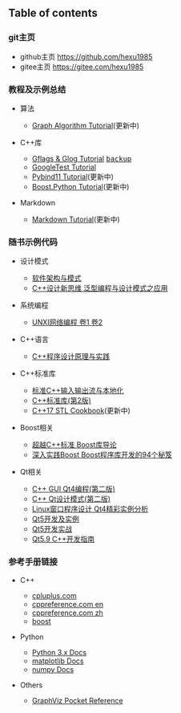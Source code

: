 ## Table of contents 

### git主页

- github主页 <https://github.com/hexu1985>
- gitee主页 <https://gitee.com/hexu1985>

### 教程及示例总结

+ 算法
    - [Graph Algorithm Tutorial](https://github.com/hexu1985/Graph.Algorithm.Tutorial)(更新中)

+ C++库
    - [Gflags & Glog Tutorial](https://github.com/hexu1985/Gflags.And.Glog.Tutorial)
      [<kbd>backup<kbd>](https://gitee.com/hexu1985/Gflags.And.Glog.Tutorial)
    - [GoogleTest Tutorial](https://github.com/hexu1985/GoogleTest.Tutorial)
    - [Pybind11 Tutorial](https://github.com/hexu1985/Pybind11.Tutorial)(更新中)
    - [Boost.Python Tutorial](https://github.com/hexu1985/Boost.Python.Tutorial)(更新中)

+ Markdown
    - [Markdown Tutorial](https://github.com/hexu1985/Markdown.Tutorial)(更新中)


### 随书示例代码

+ 设计模式
    - [软件架构与模式](https://github.com/hexu1985/Architectural.And.Design.Patterns.Of.Software.Engineering)
    - [C++设计新思维 泛型编程与设计模式之应用](https://github.com/hexu1985/Modern.Cpp.Design)

+ 系统编程
    - [UNXI网络编程 卷1 卷2](https://github.com/hexu1985/UNIX.Network.Programming)

+ C++语言
    - [C++程序设计原理与实践](https://github.com/hexu1985/Programming.Principles.And.Practice.Using.Cpp)

+ C++标准库
    - [标准C++输入输出流与本地化](https://github.com/hexu1985/Standard.Cpp.IOStreams.And.Locales)
    - [C++标准库(第2版)](https://github.com/hexu1985/The.Cpp.Standard.Library.2e)
    - [C++17 STL Cookbook](https://github.com/hexu1985/Cpp17.STL.Cookbook)(更新中)

+ Boost相关
    - [超越C++标准 Boost库导论](https://github.com/hexu1985/Beyond.The.Cpp.Standard.Library)
    - [深入实践Boost Boost程序库开发的94个秘笈](https://github.com/hexu1985/Boost.Cpp.Application.Development.Cookbook)

+ Qt相关
    - [C++ GUI Qt4编程(第二版)](https://github.com/hexu1985/Cpp.GUI.Programming.with.Qt)
    - [C++ Qt设计模式(第二版)](https://github.com/hexu1985/Design.Patterns.in.Cpp.with.Qt)
    - [Linux窗口程序设计 Qt4精彩实例分析](https://github.com/hexu1985/Linux.Windows.Programming.With.Qt)
    - [Qt5开发及实例](https://github.com/hexu1985/Qt.Development.And.Example)
    - [Qt5开发实战](https://github.com/hexu1985/Qt.Programming.Guide)
    - [Qt5.9 C++开发指南](https://github.com/hexu1985/Qt.Cpp.Developer.Guide)

### 参考手册链接

+ C++
    - [cpluplus.com](http://www.cplusplus.com/reference/)
    - [cppreference.com en](https://en.cppreference.com/w/)
    - [cppreference.com zh](https://zh.cppreference.com/w/)
    - [boost](https://www.boost.org/)

+ Python
    - [Python 3.x Docs](https://docs.python.org/3/)
    - [matplotlib Docs](https://matplotlib.org/contents.html)
    - [numpy Docs](https://numpy.org/doc/)

+ Others
    - [GraphViz Pocket Reference](https://graphs.grevian.org/)

